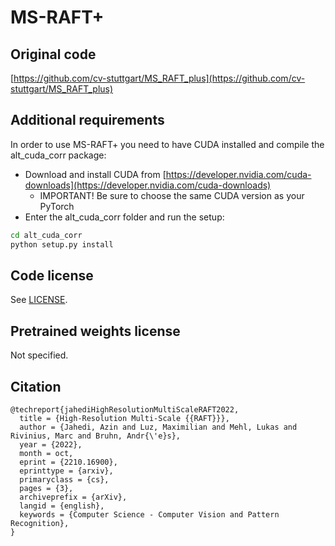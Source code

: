 # MS-RAFT+

## Original code

[https://github.com/cv-stuttgart/MS_RAFT_plus](https://github.com/cv-stuttgart/MS_RAFT_plus)

## Additional requirements

In order to use MS-RAFT+ you need to have CUDA installed and compile the alt_cuda_corr package:

- Download and install CUDA from [https://developer.nvidia.com/cuda-downloads](https://developer.nvidia.com/cuda-downloads)
  - IMPORTANT! Be sure to choose the same CUDA version as your PyTorch
- Enter the alt_cuda_corr folder and run the setup:
```bash
cd alt_cuda_corr
python setup.py install
```

## Code license

See [LICENSE](LICENSE).

## Pretrained weights license

Not specified.

## Citation

```
@techreport{jahediHighResolutionMultiScaleRAFT2022,
  title = {High-Resolution Multi-Scale {{RAFT}}},
  author = {Jahedi, Azin and Luz, Maximilian and Mehl, Lukas and Rivinius, Marc and Bruhn, Andr{\'e}s},
  year = {2022},
  month = oct,
  eprint = {2210.16900},
  eprinttype = {arxiv},
  primaryclass = {cs},
  pages = {3},
  archiveprefix = {arXiv},
  langid = {english},
  keywords = {Computer Science - Computer Vision and Pattern Recognition},
}
```